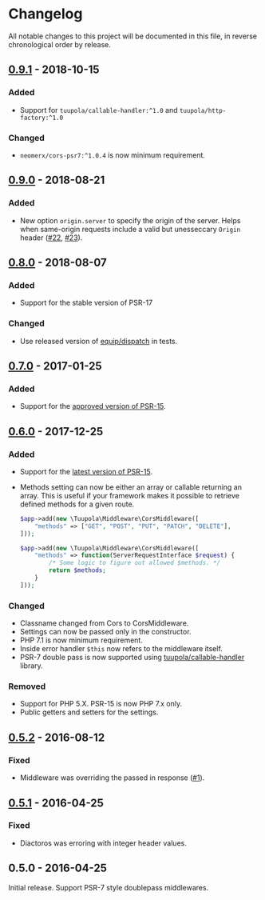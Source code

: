 # Changelog

All notable changes to this project will be documented in this file, in reverse chronological order by release.

## [0.9.1](https://github.com/tuupola/cors-middleware/compare/0.9.0...0.9.1) - 2018-10-15
### Added
- Support for `tuupola/callable-handler:^1.0` and `tuupola/http-factory:^1.0`

### Changed
- `neomerx/cors-psr7:^1.0.4` is now minimum requirement.

## [0.9.0](https://github.com/tuupola/cors-middleware/compare/0.8.0...0.9.0) - 2018-08-21
### Added
- New option `origin.server` to specify the origin of the server. Helps when same-origin requests include a valid but unesseccary `Origin` header ([#22](https://github.com/tuupola/cors-middleware/pull/22), [#23](https://github.com/tuupola/cors-middleware/pull/23)).

## [0.8.0](https://github.com/tuupola/cors-middleware/compare/0.7.0...0.8.0) - 2018-08-07
### Added
- Support for the stable version of PSR-17

### Changed
- Use released version of [equip/dispatch](https://github.com/equip/dispatch) in tests.

## [0.7.0](https://github.com/tuupola/cors-middleware/compare/0.6.0...0.7.0) - 2017-01-25
### Added
- Support for the [approved version of PSR-15](https://github.com/php-fig/http-server-middleware).

## [0.6.0](https://github.com/tuupola/cors-middleware/compare/0.5.2...0.6.0) - 2017-12-25
### Added
- Support for the [latest version of PSR-15](https://github.com/http-interop/http-server-middleware).
- Methods setting can now be either an array or callable returning an array. This is useful if your framework makes it possible to retrieve defined methods for a given route.

    ```php
    $app->add(new \Tuupola\Middleware\CorsMiddleware([
        "methods" => ["GET", "POST", "PUT", "PATCH", "DELETE"],
    ]));
    ```
    ```php
    $app->add(new \Tuupola\Middleware\CorsMiddleware([
        "methods" => function(ServerRequestInterface $request) {
            /* Some logic to figure out allowed $methods. */
            return $methods;
        }
    ]));
    ```

### Changed
- Classname changed from Cors to CorsMiddleware.
- Settings can now be passed only in the constructor.
- PHP 7.1 is now minimum requirement.
- Inside error handler `$this` now refers to the middleware itself.
- PSR-7 double pass is now supported using [tuupola/callable-handler](https://github.com/tuupola/callable-handler) library.

### Removed
- Support for PHP 5.X. PSR-15 is now PHP 7.x only.
- Public getters and setters for the settings.

## [0.5.2](https://github.com/tuupola/cors-middleware/compare/0.5.1...0.5.2) - 2016-08-12

### Fixed
- Middleware was overriding the passed in response ([#1](https://github.com/tuupola/cors-middleware/issues/1)).

## [0.5.1](https://github.com/tuupola/cors-middleware/compare/0.5.0...0.5.1) - 2016-04-25
### Fixed
- Diactoros was erroring with integer header values.

## 0.5.0 - 2016-04-25
Initial release. Support PSR-7 style doublepass middlewares.
